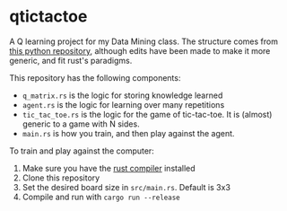 # qtictactoe
A Q learning project for my Data Mining class. The structure comes from [this python repository](https://github.com/alirezamika/tutorials/tree/master/qtictactoe), although edits have been made to make it more generic, and fit rust's paradigms.

This repository has the following components:
- `q_matrix.rs` is the logic for storing knowledge learned
- `agent.rs` is the logic for learning over many repetitions
- `tic_tac_toe.rs` is the logic for the game of tic-tac-toe. It is (almost) generic to a game with N sides.
- `main.rs` is how you train, and then play against the agent.

To train and play against the computer:
1. Make sure you have the [rust compiler](https://www.rust-lang.org/tools/install) installed
1. Clone this repository
1. Set the desired board size in `src/main.rs`. Default is 3x3
1. Compile and run with `cargo run --release`
